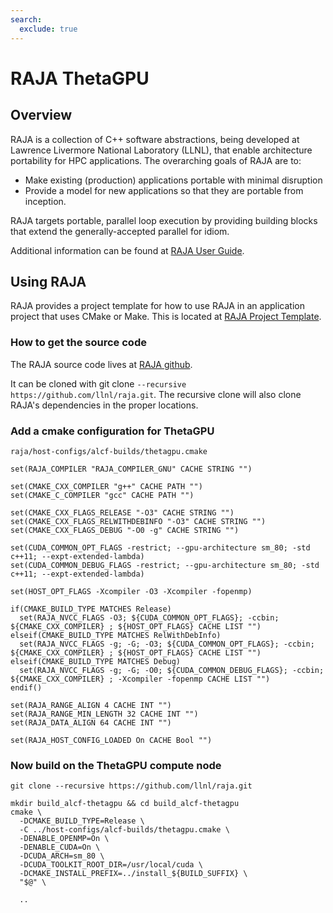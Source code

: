 ```yaml
---
search:
  exclude: true
---
```


# RAJA ThetaGPU
## Overview
RAJA is a collection of C++ software abstractions, being developed at Lawrence Livermore National Laboratory (LLNL), that enable architecture portability for HPC applications. The overarching goals of RAJA are to:
- Make existing (production) applications portable with minimal disruption
- Provide a model for new applications so that they are portable from inception.

RAJA targets portable, parallel loop execution by providing building blocks that extend the generally-accepted parallel for idiom.

Additional information can be found at [RAJA User Guide](https://raja.readthedocs.io/en/develop/sphinx/user_guide/index.html).

## Using RAJA
RAJA provides a project template for how to use RAJA in an application project that uses CMake or Make. This is located at [RAJA Project Template](https://github.com/LLNL/RAJA-project-template).

### How to get the source code
The RAJA source code lives at [RAJA github](https://github.com/LLNL/RAJA). 

It can be cloned with git clone ```--recursive https://github.com/llnl/raja.git```. The recursive clone will also clone RAJA's dependencies in the proper locations.

### Add a cmake configuration for ThetaGPU
```
raja/host-configs/alcf-builds/thetagpu.cmake
```

```
set(RAJA_COMPILER "RAJA_COMPILER_GNU" CACHE STRING "")

set(CMAKE_CXX_COMPILER "g++" CACHE PATH "")
set(CMAKE_C_COMPILER "gcc" CACHE PATH "")

set(CMAKE_CXX_FLAGS_RELEASE "-O3" CACHE STRING "")
set(CMAKE_CXX_FLAGS_RELWITHDEBINFO "-O3" CACHE STRING "")
set(CMAKE_CXX_FLAGS_DEBUG "-O0 -g" CACHE STRING "")

set(CUDA_COMMON_OPT_FLAGS -restrict; --gpu-architecture sm_80; -std c++11; --expt-extended-lambda)
set(CUDA_COMMON_DEBUG_FLAGS -restrict; --gpu-architecture sm_80; -std c++11; --expt-extended-lambda)

set(HOST_OPT_FLAGS -Xcompiler -O3 -Xcompiler -fopenmp)

if(CMAKE_BUILD_TYPE MATCHES Release)
  set(RAJA_NVCC_FLAGS -O3; ${CUDA_COMMON_OPT_FLAGS}; -ccbin; ${CMAKE_CXX_COMPILER} ; ${HOST_OPT_FLAGS} CACHE LIST "")
elseif(CMAKE_BUILD_TYPE MATCHES RelWithDebInfo)
  set(RAJA_NVCC_FLAGS -g; -G; -O3; ${CUDA_COMMON_OPT_FLAGS}; -ccbin; ${CMAKE_CXX_COMPILER} ; ${HOST_OPT_FLAGS} CACHE LIST "")
elseif(CMAKE_BUILD_TYPE MATCHES Debug)
  set(RAJA_NVCC_FLAGS -g; -G; -O0; ${CUDA_COMMON_DEBUG_FLAGS}; -ccbin; ${CMAKE_CXX_COMPILER} ; -Xcompiler -fopenmp CACHE LIST "")
endif()

set(RAJA_RANGE_ALIGN 4 CACHE INT "")
set(RAJA_RANGE_MIN_LENGTH 32 CACHE INT "")
set(RAJA_DATA_ALIGN 64 CACHE INT "")

set(RAJA_HOST_CONFIG_LOADED On CACHE Bool "")
```

### Now build on the ThetaGPU compute node

```
git clone --recursive https://github.com/llnl/raja.git

mkdir build_alcf-thetagpu && cd build_alcf-thetagpu
cmake \
  -DCMAKE_BUILD_TYPE=Release \
  -C ../host-configs/alcf-builds/thetagpu.cmake \
  -DENABLE_OPENMP=On \
  -DENABLE_CUDA=On \
  -DCUDA_ARCH=sm_80 \
  -DCUDA_TOOLKIT_ROOT_DIR=/usr/local/cuda \
  -DCMAKE_INSTALL_PREFIX=../install_${BUILD_SUFFIX} \
  "$@" \

  ..
```
